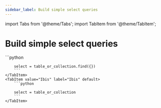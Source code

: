 ```yaml
---
sidebar_label: Build simple select queries
---
```

import Tabs from '@theme/Tabs';
import TabItem from '@theme/TabItem';

<!-- TABS -->
# Build simple select queries


<Tabs>
    <TabItem value="MongoDB" label="MongoDB" default>
        ```python
        
        select = table_or_collection.find({})        
        ```
    </TabItem>
    <TabItem value="Ibis" label="Ibis" default>
        ```python
        
        select = table_or_collection        
        ```
    </TabItem>
</Tabs>
